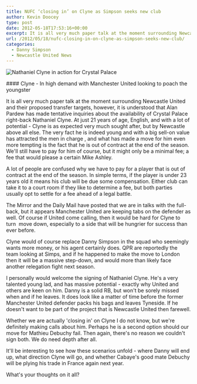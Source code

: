 ```yaml
---
title: NUFC ‘closing in’ on Clyne as Simpson seeks new club
author: Kevin Doocey
type: post
date: 2012-05-18T17:53:16+00:00
excerpt: It is all very much paper talk at the moment surrounding Newcastle United and their proposed transfer targets, however, it is understood that Alan Pardew has made tentative..
url: /2012/05/18/nufc-closing-in-on-clyne-as-simpson-seeks-new-club/
categories:
  - Danny Simpson
  - Newcastle United News
---
```


![Nathaniel Clyne in action for Crystal Palace](https://www.tynetime.com/wp-content/uploads/2012/05/nathaniel-clyne.jpg "Nathaniel Clyne - Carling Cup Fourth Round")

#### Clyne - In high demand with Manchester United looking to poach the youngster

It is all very much paper talk at the moment surrounding Newcastle United and their proposed transfer targets, however, it is understood that Alan Pardew has made tentative inquiries about the availability of Crystal Palace right-back Nathaniel Clyne. At just 21 years of age, English, and with a lot of potential - Clyne is as expected very much sought after, but by Newcastle above all else. The very fact he is indeed young and with a big sell-on value has attracted the men in charge , and what has made a move for him even more tempting is the fact that he is out of contract at the end of the season. We'll still have to pay for him of course, but it might only be a minimal fee; a fee that would please a certain Mike Ashley.

A lot of people are confused why we have to pay for a player that is out of contract at the end of the season. In simple terms, if the player is under 23 years old it means his club will be due some compensation. Either club can take it to a court room if they like to determine a fee, but both parties usually opt to settle for a fee ahead of a legal battle.

The Mirror and the Daily Mail have posted that we are in talks with the full-back, but it appears Manchester United are keeping tabs on the defender as well. Of course if United come calling, then it would be hard for Clyne to turn  move down, especially to a side that will be hungrier for success than ever before.

Clyne would of course replace Danny Simpson in the squad who seemingly wants more money, or his agent certainly does. QPR are reportedly the team looking at Simps, and if he happened to make the move to London then it will be a massive step-down, and would more than likely face another relegation fight next season.

I personally would welcome the signing of Nathaniel Clyne. He's a very talented young lad, and has massive potential - exactly why United and others are keen on him. Danny is a solid RB, but won't be sorely missed when and if he leaves. It does look like a matter of time before the former Manchester United defender packs his bags and leaves Tyneside. If he doesn't want to be part of the project that is Newcastle United then farewell.

Whether we are actually 'closing in' on Clyne I do not know, but we're definitely making calls about him. Perhaps he is a second option should our move for Mathieu Debuchy fail. Then again, there's no reason we couldn't sign both. We do need depth after all.

It'll be interesting to see how these scenarios unfold - where Danny will end up, what direction Clyne will go, and whether Cabaye's good mate Debuchy will be plying his trade in France again next year.

What's your thoughts on it all?
